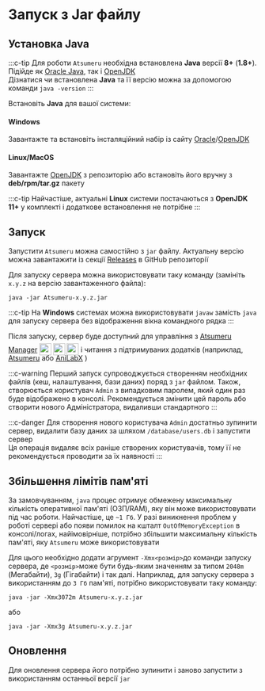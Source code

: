 # Запуск з Jar файлу

## Установка Java

:::c-tip
Для роботи `Atsumeru` необхідна встановлена **Java** версії **8+** (**1.8+**). Підійде як [Oracle Java](https://www.java.com/ru/download/manual.jsp), так і [OpenJDK](https://www.openlogic.com/openjdk-downloads)  
Дізнатися чи встановлена **Java** та її версію можна за допомогою команди `java -version`
:::

Встановіть **Java** для вашої системи:

#### Windows
Завантажте та встановіть інсталяційний набір із сайту [Oracle](https://www.java.com/ru/download/manual.jsp)/[OpenJDK](https://www.openlogic.com/openjdk-downloads)

#### Linux/MacOS
Завантажте [OpenJDK](https://www.openlogic.com/openjdk-downloads) з репозиторію або встановіть його вручну з **deb/rpm/tar.gz** пакету

:::c-tip
Найчастіше, актуальні **Linux** системи постачаються з **OpenJDK 11+** у комплекті і додаткове встановлення не потрібне
:::

## Запуск

Запустити `Atsumeru` можна самостійно з `jar` файлу. Актуальну версію можна завантажити із секції [Releases](https://github.com/AtsumeruDev/Atsumeru/releases) в GitHub репозиторії

Для запуску сервера можна використовувати таку команду (замініть `x.y.z` на версію завантаженного файла):

```
java -jar Atsumeru-x.y.z.jar
```

:::c-tip
На **Windows** системах можна використовувати `javaw` замість `java` для запуску сервера без відображення вікна командного рядка
:::

Після запуску, сервер буде доступний для управління з [Atsumeru Manager](https://github.com/AtsumeruDev/AtsumeruManager) <img style="position: relative; top: 6px;" width="24" height="24" src="/assets/media/icons/windows.png"> <img style="position: relative; top: 6px;" width="24" height="24" src="/assets/media/icons/penguin.png"> <img style="position: relative; top: 6px;" width="24" height="24" src="/assets/media/icons/apple.png"> і читання з підтримуваних додатків (наприклад, [Atsumeru](https://github.com/AtsumeruDev/AtsumeruAndroid) <MaterialIcon icon="android"/> або [AniLabX](https://github.com/CrazyXacker/anilabx) <MaterialIcon icon="android"/>) 

:::c-warning
Перший запуск супроводжується створенням необхідних файлів  (кеш, налаштування, бази даних) поряд з `jar` файлом. Також, створюється користувач `Admin` з випадковим паролем, який один раз буде відображено в консолі. Рекомендується змінити цей пароль або створити нового Адміністратора, видаливши стандартного
:::

:::c-danger
Для створення нового користувача  `Admin` достатньо зупинити сервер, видалити базу даних за шляхом `/database/users.db` і запустити сервер  
Ця операція видаляє всіх раніше створених користувачів, тому її не рекомендується проводити за їх наявності
:::

## Збільшення лімітів пам'яті

За замовчуванням, `java` процес отримує обмежену максимальну кількість оперативної пам'яті (ОЗП/RAM), яку він може використовувати під час роботи. Найчастіше, це `~1 Гб`. У разі виникнення проблем у роботі сервері або появи помилок на кшталт `OutOfMemoryException` в консолі/логах, найімовірніше, потрібно збільшити максимальну кількість пам'яті, яку `Atsumeru` може використовувати

Для цього необхідно додати агрумент `-Xmx<розмір>`до команди запуску сервера, де `<розмір>`може бути будь-яким значенням за типом  `2048m` (Мегабайти), `3g` (Гігабайти) і так далі. Наприклад, для запуску сервера з використанням до `3 Гб` пам'яті, потрібно використовувати таку команду:

```
java -jar -Xmx3072m Atsumeru-x.y.z.jar
```
або
```
java -jar -Xmx3g Atsumeru-x.y.z.jar 
```

## Оновлення

Для оновлення сервера його потрібно зупинити і заново запустити з використанням останньої версії `jar`